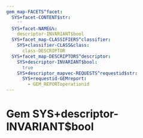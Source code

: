 ```yaml
---
gem_map-FACETS^facet:
  SYS+facet-CONTENT$str:
    ''
  SYS+facet-NAME&%:
    descriptor-INVARIANT$bool
  SYS+facet_map-CLASSIFIERS^classifier:
    SYS+classifier-CLASS&class:
      class-DESCRIPTOR
  SYS+facet_map-DESCRIPTORS^descriptor:
    SYS+descriptor-INVARIANT$bool:
      true
    SYS+descriptor_mapvec-REQUESTS^requestid$str:
      SYS+requestid-GEMreport:
        - GEM_REPORToperationid
---
```

# Gem SYS+descriptor-INVARIANT$bool

